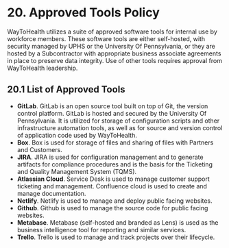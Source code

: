 # 20. Approved Tools Policy

WayToHealth utilizes a suite of approved software tools for internal use by workforce members. These software tools are either self-hosted, with security managed by UPHS or the University Of Pennsylvania, or they are hosted by a Subcontractor with appropriate business associate agreements in place to preserve data integrity. Use of other tools requires approval from WayToHealth leadership.

## 20.1 List of Approved Tools

* **GitLab**. GitLab is an open source tool built on top of Git, the version control platform. GitLab is hosted and secured by the University Of Pennsylvania. It is utilized for storage of configuration scripts and other infrastructure automation tools, as well as for source and version control of application code used by WayToHealth.
* **Box**. Box is used for storage of files and sharing of files with Partners and Customers.
* **JIRA**. JIRA is used for configuration management and to generate artifacts for compliance procedures and is the basis for the Ticketing and Quality Management System (TQMS).
* **Atlassian Cloud**. Service Desk is used to manage customer support ticketing and management. Confluence cloud is used to create and manage documentation.
* **Netlify**. Netlify is used to manage and deploy public facing websites.
* **Github**. Github is used to manage the source code for public facing websites. 
* **Metabase**. Metabase (self-hosted and branded as Lens) is used as the business intelligence tool for reporting and similar services. 
* **Trello**. Trello is used to manage and track projects over their lifecycle. 
